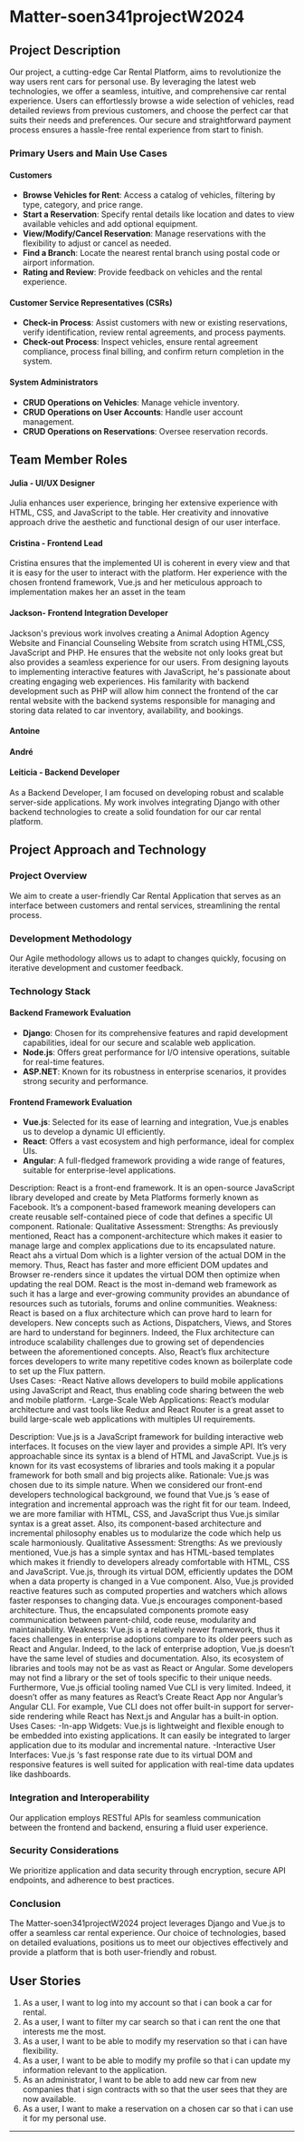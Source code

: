# Matter-soen341projectW2024

## Project Description

Our project, a cutting-edge Car Rental Platform, aims to revolutionize the way users rent cars for personal use. By leveraging the latest web technologies, we offer a seamless, intuitive, and comprehensive car rental experience. Users can effortlessly browse a wide selection of vehicles, read detailed reviews from previous customers, and choose the perfect car that suits their needs and preferences. Our secure and straightforward payment process ensures a hassle-free rental experience from start to finish.

### Primary Users and Main Use Cases

#### Customers

- **Browse Vehicles for Rent**: Access a catalog of vehicles, filtering by type, category, and price range.
- **Start a Reservation**: Specify rental details like location and dates to view available vehicles and add optional equipment.
- **View/Modify/Cancel Reservation**: Manage reservations with the flexibility to adjust or cancel as needed.
- **Find a Branch**: Locate the nearest rental branch using postal code or airport information.
- **Rating and Review**: Provide feedback on vehicles and the rental experience.

#### Customer Service Representatives (CSRs)

- **Check-in Process**: Assist customers with new or existing reservations, verify identification, review rental agreements, and process payments.
- **Check-out Process**: Inspect vehicles, ensure rental agreement compliance, process final billing, and confirm return completion in the system.

#### System Administrators

- **CRUD Operations on Vehicles**: Manage vehicle inventory.
- **CRUD Operations on User Accounts**: Handle user account management.
- **CRUD Operations on Reservations**: Oversee reservation records.

## Team Member Roles

#### Julia - UI/UX Designer

Julia enhances user experience, bringing her extensive experience with HTML, CSS, and JavaScript to the table. Her creativity and innovative approach drive the aesthetic and functional design of our user interface.

#### Cristina - Frontend Lead

Cristina ensures that the implemented UI is coherent in every view and that it is easy for the user to interact with the platform. Her experience with the chosen frontend framework, Vue.js and her meticulous approach to implementation makes her an asset in the team

#### Jackson- Frontend Integration Developer

Jackson's previous work involves creating a Animal Adoption Agency Website and Financial Counseling Website from scratch using HTML,CSS, JavaScript and PHP. He ensures that the website not only looks great but also provides a seamless experience for our users. From designing layouts to implementing interactive features with JavaScript, he's passionate about creating engaging web experiences. His familarity with backend development such as PHP will allow him connect the frontend of the car rental website with the backend systems responsible for managing and storing data related to car inventory, availability, and bookings.

#### Antoine

#### André

#### Leiticia - Backend Developer

As a Backend Developer, I am focused on developing robust and scalable server-side applications. My work involves integrating Django with other backend technologies to create a solid foundation for our car rental platform.

## Project Approach and Technology

### Project Overview

We aim to create a user-friendly Car Rental Application that serves as an interface between customers and rental services, streamlining the rental process.

### Development Methodology

Our Agile methodology allows us to adapt to changes quickly, focusing on iterative development and customer feedback.

### Technology Stack

#### Backend Framework Evaluation

- **Django**: Chosen for its comprehensive features and rapid development capabilities, ideal for our secure and scalable web application.
- **Node.js**: Offers great performance for I/O intensive operations, suitable for real-time features.
- **ASP.NET**: Known for its robustness in enterprise scenarios, it provides strong security and performance.

#### Frontend Framework Evaluation

- **Vue.js**: Selected for its ease of learning and integration, Vue.js enables us to develop a dynamic UI efficiently.
- **React**: Offers a vast ecosystem and high performance, ideal for complex UIs.
- **Angular**: A full-fledged framework providing a wide range of features, suitable for enterprise-level applications.

Description:
React is a front-end framework. It is an open-source JavaScript library developed and create by Meta Platforms formerly known as Facebook. It’s a component-based framework meaning developers can create reusable self-contained piece of code that defines a specific UI component.
Rationale:
Qualitative Assessment:
Strengths:
As previously mentioned, React has a component-architecture which makes it easier to manage large and complex applications due to its encapsulated nature. React ahs a virtual Dom which is a lighter version of the actual DOM in the memory. Thus, React has faster and more efficient DOM updates and Browser re-renders since it updates the virtual DOM then optimize when updating the real DOM. React is the most in-demand web framework as such it has a large and ever-growing community provides an abundance of resources such as tutorials, forums and online communities. 
Weakness:
React is based on a flux architecture which can prove hard to learn for developers. New concepts such as Actions, Dispatchers, Views, and Stores are hard to understand for beginners. Indeed, the Flux architecture can introduce scalability challenges due to growing set of dependencies between the aforementioned concepts. Also, React’s flux architecture forces developers to write many repetitive codes known as boilerplate code to set up the Flux pattern.  
Uses Cases:
-React Native allows developers to build mobile applications using JavaScript and React, thus enabling code sharing between the web and mobile platform.
-Large-Scale Web Applications: React’s modular architecture and vast tools like Redux and React Router is a great asset to build large-scale web applications with multiples UI requirements.


Description:
Vue.js is a JavaScript framework for building interactive web interfaces. It focuses on the view layer and provides a simple API. It’s very approachable since its syntax is a blend of HTML and JavaScript. Vue.js is known for its vast ecosystems of libraries and tools making it a popular framework for both small and big projects alike.
Rationale:
Vue.js was chosen due to its simple nature. When we considered our front-end developers technological background, we found that Vue.js ’s ease of integration and incremental approach was the right fit for our team. Indeed, we are more familiar with HTML, CSS, and JavaScript thus Vue.js similar syntax is a great asset. Also, its component-based architecture and incremental philosophy enables us to modularize the code which help us scale harmoniously.
Qualitative Assessment:
Strengths:
As we previously mentioned, Vue.js has a simple syntax and has HTML-based templates which makes it friendly to developers already comfortable with HTML, CSS and JavaScript. Vue.js, through its virtual DOM, efficiently updates the DOM when a data property is changed in a Vue component. Also, Vue.js provided reactive features such as computed properties and watchers which allows faster responses to changing data. Vue.js encourages component-based architecture. Thus, the encapsulated components promote easy communication between parent-child, code reuse, modularity and maintainability.
Weakness:
Vue.js is a relatively newer framework, thus it faces challenges in enterprise adoptions compare to its older peers such as React and Angular. Indeed, to the lack of enterprise adoption, Vue.js doesn’t have the same level of studies and documentation. Also, its ecosystem of libraries and tools may not be as vast as React or Angular. Some developers may not find a library or the set of tools specific to their unique needs. Furthermore, Vue.js official tooling named Vue CLI is very limited. Indeed, it doesn’t offer as many features as React’s Create React App nor Angular’s Angular CLI. For example, Vue CLI does not offer built-in support for server-side rendering while React has Next.js and Angular has a built-in option.
Uses Cases:
-In-app Widgets: Vue.js is lightweight and flexible enough to be embedded into existing applications. It can easily be integrated to larger application due to its modular and incremental nature.
-Interactive User Interfaces: Vue.js ‘s fast response rate due to its virtual DOM and responsive features is well suited for application with real-time data updates like dashboards. 



### Integration and Interoperability

Our application employs RESTful APIs for seamless communication between the frontend and backend, ensuring a fluid user experience.

### Security Considerations

We prioritize application and data security through encryption, secure API endpoints, and adherence to best practices.

### Conclusion

The Matter-soen341projectW2024 project leverages Django and Vue.js to offer a seamless car rental experience. Our choice of technologies, based on detailed evaluations, positions us to meet our objectives effectively and provide a platform that is both user-friendly and robust.

## User Stories

1. As a user, I want to log into my account so that i can book a car for rental.
2. As a user, I want to filter my car search so that i can rent the one that interests me the most.
3. As a user, I want to be able to modify my reservation so that i can have flexibility.
4. As a user, I want to be able to modify my profile so that i can update my information relevant to the application.
5. As an administrator, I want to be able to add new car from new companies that i sign contracts with so that the user sees that they are now available.
6. As a user, I want to make a reservation on a chosen car so that i can use it for my personal use.
---
